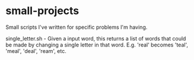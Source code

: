 # small-projects
Small scripts I've written for specific problems I'm having.

single_letter.sh - Given a input word, this returns a list of words that could be made by changing a single letter in that word. E.g. 'real' becomes 'teal', 'meal', 'deal', 'ream', etc.
